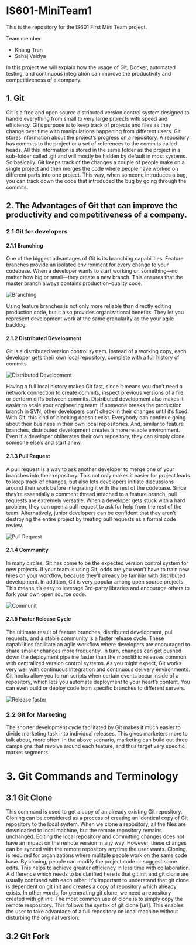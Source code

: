 # IS601-MiniTeam1
This is the repository for the IS601 First Mini Team project.   

Team member:  
* Khang Tran
* Sahaj Vaidya  

In this project we will explain how the usage of Git, Docker, automated testing,
and continuous integration can improve the productivity and competitiveness of a company.

## 1. Git 

Git is a free and open source distributed version control system 
designed to handle everything from small to very large projects with 
speed and efficiency. Git’s purpose is to keep track of projects and files as they change over time with manipulations happening from different users. Git stores information about the project’s progress on a repository. 
A repository has commits to the project or a set of references to the commits called heads. 
All this information is stored in the same folder as the project in a sub-folder called .git and will mostly be hidden by default in most systems.  
So basically. Git keeps track of the changes a couple of people make on a single project and then merges the code where people have worked on different parts into one project. 
This way, when someone introduces a bug, you can track down the code that introduced the bug by going through the commits.

## 2. The Advantages of Git that can improve the productivity and competitiveness of a company.
### 2.1 Git for developers
#### 2.1.1 Branching
One of the biggest advantages of Git is its branching capabilities.
Feature branches provide an isolated environment for every change to your codebase.
When a developer wants to start working on something—no matter how big or small—they create a new branch. 
This ensures that the master branch always contains production-quality code.  
  
![Branching](./images/feature_branching_advantage.jpg)  

Using feature branches is not only more reliable than directly editing production code, 
but it also provides organizational benefits. 
They let you represent development work at the same granularity as the your agile backlog. 

#### 2.1.2 Distributed Development
Git is a distributed version control system. 
Instead of a working copy, each developer gets their own local repository, complete with a full history of commits.  
  
  
![Distributed Development](./images/distributed_development_advantage.jpg)  
  
Having a full local history makes Git fast, since it means you don’t need a network connection to create commits, inspect previous versions of a file, or perform diffs between commits.
Distributed development also makes it easier to scale your engineering team. If someone breaks the production branch in SVN, other developers can’t check in their changes until it’s fixed. With Git, this kind of blocking doesn’t exist. Everybody can continue going about their business in their own local repositories.
And, similar to feature branches, distributed development creates a more reliable environment. Even if a developer obliterates their own repository, they can simply clone someone else’s and start anew.

#### 2.1.3 Pull Request
A pull request is a way to ask another developer to merge one of your branches into their repository. This not only makes it easier for project leads to keep track of changes, but also lets developers initiate discussions around their work before integrating it with the rest of the codebase.
Since they’re essentially a comment thread attached to a feature branch, pull requests are extremely versatile. When a developer gets stuck with a hard problem, they can open a pull request to ask for help from the rest of the team. Alternatively, junior developers can be confident that they aren’t destroying the entire project by treating pull requests as a formal code review.  
   
![Pull Request](./images/pullrequest_advantage.jpg)  
#### 2.1.4 Community
In many circles, Git has come to be the expected version control system for new projects. If your team is using Git, odds are you won’t have to train new hires on your workflow, because they’ll already be familiar with distributed development.
In addition, Git is very popular among open source projects. This means it’s easy to leverage 3rd-party libraries and encourage others to fork your own open source code.  
  

![Communit](./images/community.jpg)
#### 2.1.5 Faster Release Cycle
The ultimate result of feature branches, distributed development, pull requests, and a stable community is a faster release cycle. These capabilities facilitate an agile workflow where developers are encouraged to share smaller changes more frequently. In turn, changes can get pushed down the deployment pipeline faster than the monolithic releases common with centralized version control systems.
As you might expect, Git works very well with continuous integration and continuous delivery environments. Git hooks allow you to run scripts when certain events occur inside of a repository, which lets you automate deployment to your heart’s content. You can even build or deploy code from specific branches to different servers.  
  
![Release faster](./images/faster_release_advantage.jpg)

### 2.2 Git for Marketing
The shorter development cycle facilitated by Git makes it much easier to divide marketing task into individual releases. 
This gives marketers more to talk about, more often. In the above scenario, marketing can build out three campaigns that revolve around each feature, and thus target very specific market segments.

# 3. Git Commands and Terminology

## 3.1 Git Clone
This command is used to get a copy of an already existing Git repository. Cloning can be considered as a process of creating an identical copy of Git repository to the local system.
When we clone a repository, all the files are downloaded to local machine, but the remote repository remains unchanged. Editing the local repository and committing changes does not have an impact on the remote version in any way.
However, these changes can be synced with the remote repository anytime the user wants.
Cloning is required for organizations where mulitple people work on the same code base.
By cloning, people can modify the project code or suggest some edits. This helps to achieve greater efficiency in less time with collaboration.
A difference which needs to be clarified here is that git init and git clone are usually confused with each other.
It's important to understand that git clone is dependent on git init and creates a copy of repository which already exists.
In other words, for generating git clone, we need a repository created with git init.
The most common use of clone is to simply copy the remote respository.
This follows the syntax of git clone [url]. This enables the user to take advantage of a full repository on local machine without disturbing the original version.

## 3.2 Git Fork
